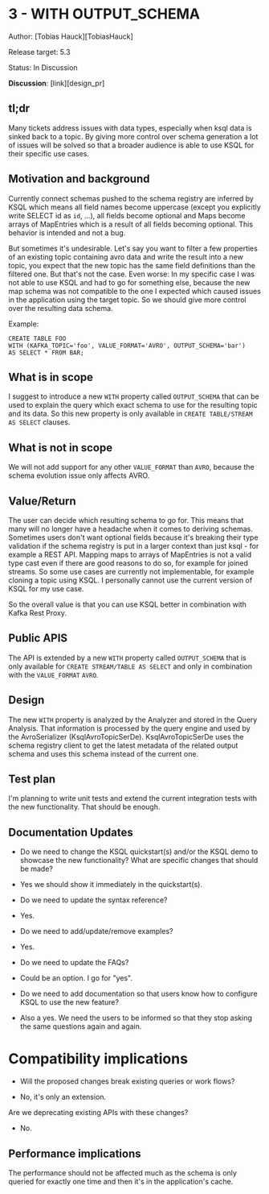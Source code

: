 # 3 - WITH OUTPUT_SCHEMA

Author: [Tobias Hauck][TobiasHauck]

Release target: 5.3

Status: In Discussion

<!-- TODO: replace with link to PR -->
**Discussion**: [link][design_pr]

## tl;dr

Many tickets address issues with data types, especially when ksql data is sinked back to a topic. By giving more control over schema generation a lot of issues will be solved so that a broader audience is able to use KSQL for their specific use cases.

## Motivation and background

Currently connect schemas pushed to the schema registry are inferred by KSQL which means all field names become uppercase (except you explicitly write SELECT id as `id`, ...), all fields become optional and Maps become arrays of MapEntries which is a result of all fields becoming optional. This behavior is intended and not a bug.

But sometimes it's undesirable. Let's say you want to filter a few properties of an existing topic containing avro data and write the result into a new topic, you expect that the new topic has the same field definitions than the filtered one. But that's not the case. Even worse: In my specific case I was not able to use KSQL and had to go for something else, because the new map schema was not compatible to the one I expected which caused issues in the application using the target topic. So we should give more control over the resulting data schema.

Example:

```
CREATE TABLE FOO
WITH (KAFKA_TOPIC='foo', VALUE_FORMAT='AVRO', OUTPUT_SCHEMA='bar')
AS SELECT * FROM BAR;
```

## What is in scope

I suggest to introduce a new ``WITH`` property called ```OUTPUT_SCHEMA``` that can be used to explain the query which exact schema to use for the resulting topic and its data. So this new property is only available in ```CREATE TABLE/STREAM AS SELECT``` clauses.

## What is not in scope

We will not add support for any other ```VALUE_FORMAT``` than ```AVRO```, because the schema evolution issue only affects AVRO.

## Value/Return

The user can decide which resulting schema to go for. This means that many will no longer have a headache when it comes to deriving schemas. Sometimes users don't want optional fields because it's breaking their type validation if the schema registry is put in a larger context than just ksql - for example a REST API. Mapping maps to arrays of MapEntries is not a valid type cast even if there are good reasons to do so, for example for joined streams. So some use cases are currently not implementable, for example cloning a topic using KSQL. I personally cannot use the current version of KSQL for my use case.

So the overall value is that you can use KSQL better in combination with Kafka Rest Proxy.

## Public APIS

The API is extended by a new ```WITH``` property called ```OUTPUT_SCHEMA``` that is only available for ```CREATE STREAM/TABLE AS SELECT``` and only in combination with the ```VALUE_FORMAT``` ```AVRO```.

## Design

The new ```WITH``` property is analyzed by the Analyzer and stored in the Query Analysis. That information is processed by the query engine and used by the AvroSerializer (KsqlAvroTopicSerDe). KsqlAvroTopicSerDe uses the schema registry client to get the latest metadata of the related output schema and uses this schema instead of the current one.

## Test plan

I'm planning to write unit tests and extend the current integration tests with the new functionality. That should be enough.

## Documentation Updates

* Do we need to change the KSQL quickstart(s) and/or the KSQL demo to showcase the new functionality? What are specific changes that should be made?

- Yes we should show it immediately in the quickstart(s).

* Do we need to update the syntax reference?

- Yes.

* Do we need to add/update/remove examples?

- Yes.

* Do we need to update the FAQs?

- Could be an option. I go for "yes".

* Do we need to add documentation so that users know how to configure KSQL to use the new feature?

- Also a yes. We need the users to be informed so that they stop asking the same questions again and again.

# Compatibility implications

* Will the proposed changes break existing queries or work flows?

- No, it's only an extension.

Are we deprecating existing APIs with these changes?

- No.

## Performance implications

The performance should not be affected much as the schema is only queried for exactly one time and then it's in the application's cache.

